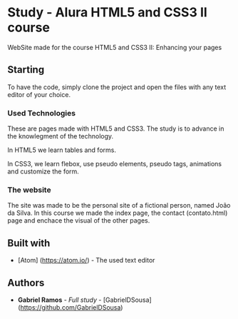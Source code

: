 # Study - Alura HTML5 and CSS3 II course

WebSite made for the course HTML5 and CSS3 II: Enhancing your pages

## Starting

To have the code, simply clone the project and open the files with any text editor of your choice.

### Used Technologies

These are pages made with HTML5 and CSS3. The study is to advance in the knowlegment of the technology.

In HTML5 we learn tables and forms.

In CSS3, we learn flebox, use pseudo elements, pseudo tags, animations and customize the form.

### The website

The site was made to be the personal site of a fictional person, named João da Silva.
In this course we made the index page, the contact (contato.html) page and enchace the visual of the other pages.

## Built with

* [Atom] (https://atom.io/) - The used text editor

## Authors

* **Gabriel Ramos** - *Full study* - [GabrielDSousa] (https://github.com/GabrielDSousa)
